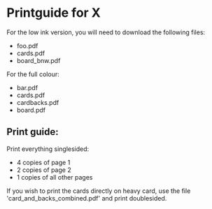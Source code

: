 Printguide for X
================

For the low ink version, you will need to download the following files:
* foo.pdf
* cards.pdf
* board_bnw.pdf

For the full colour:
* bar.pdf
* cards.pdf
* cardbacks.pdf
* board.pdf 

Print guide:
------------

Print everything singlesided:
* 4 copies of page 1
* 2 copies of page 2
* 1 copies of all other pages

If you wish to print the cards directly on heavy card, use the file 'card_and_backs_combined.pdf' and print doublesided.

